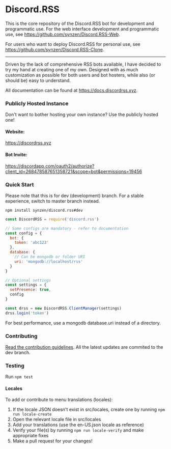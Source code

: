 # Discord.RSS

This is the core repository of the Discord.RSS bot for development and programmatic use. For the web interface development and programmatic use, see https://github.com/synzen/Discord.RSS-Web.

For users who want to deploy Discord.RSS for personal use, see https://github.com/synzen/Discord.RSS-Clone.

***

Driven by the lack of comprehensive RSS bots available, I have decided to try my hand at creating one of my own. Designed with as much customization as possible for both users and bot hosters, while also (or should be) easy to understand.

All documentation can be found at https://docs.discordrss.xyz.

### Publicly Hosted Instance

Don't want to bother hosting your own instance? Use the publicly hosted one!

#### Website:

https://discordrss.xyz

#### Bot Invite:

https://discordapp.com/oauth2/authorize?client_id=268478587651358721&scope=bot&permissions=19456

### Quick Start

Please note that this is for dev (development) branch. For a stable experience, switch to master branch instead.

```
npm install synzen/discord.rss#dev
```

```js
const DiscordRSS = require('discord.rss')

// Some configs are mandatory - refer to documentation
const config = {
  bot: {
    token: 'abc123'
  },
  database: {
    // Can be mongodb or folder URI
    uri: 'mongodb://localhost/rss'
  }
}

// Optional settings
const settings = {
  setPresence: true,
  config
}

const drss = new DiscordRSS.ClientManager(settings)
drss.login('token')
```

For best performance, use a mongodb database.uri instead of a directory.

### Contributing

[Read the contribution guidelines](https://github.com/synzen/Discord.RSS/blob/master/CONTRIBUTING.md). All the latest updates are commited to the dev branch. 

### Testing

Run `npm test`

#### Locales

To add or contribute to menu translations (locales):

1. If the locale JSON doesn't exist in src/locales, create one by running `npm run locale-create`
2. Open the relevant locale file in src/locales
3. Add your translations (use the en-US.json locale as reference)
4. Verify your file(s) by running `npm run locale-verify` and make appropriate fixes
4. Make a pull request for your changes!
